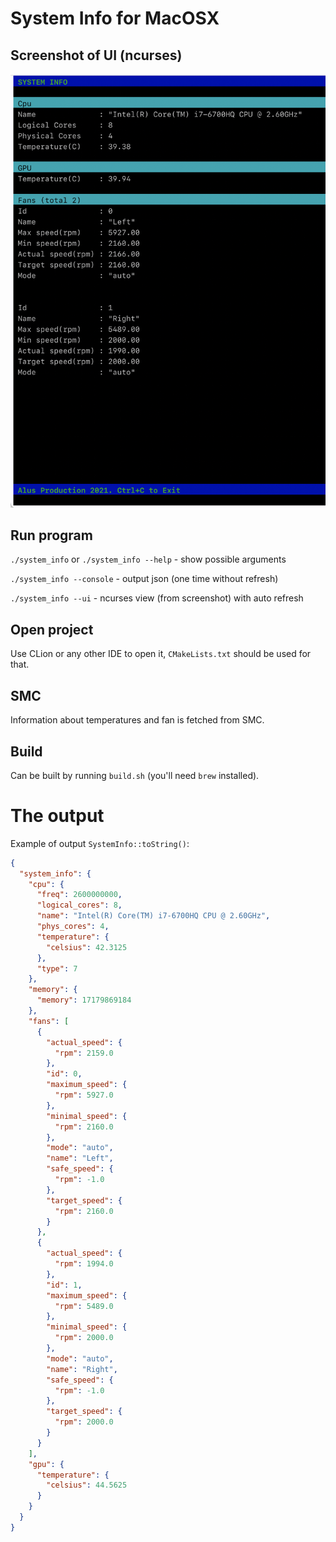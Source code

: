 # System Info for MacOSX

## Screenshot of UI (ncurses)

![alt text](screen.jpg?raw=true)

## Run program

`./system_info` or `./system_info --help` - show possible arguments

`./system_info --console`                 - output json (one time without refresh)

`./system_info --ui`                      - ncurses view (from screenshot) with auto refresh

## Open project

Use CLion or any other IDE to open it, `CMakeLists.txt` should be used for that.

## SMC

Information about temperatures and fan is fetched from SMC.

## Build

Can be built by running `build.sh` (you'll need `brew` installed).

# The output

Example of output `SystemInfo::toString()`:

```json
{
  "system_info": {
    "cpu": {
      "freq": 2600000000,
      "logical_cores": 8,
      "name": "Intel(R) Core(TM) i7-6700HQ CPU @ 2.60GHz",
      "phys_cores": 4,
      "temperature": {
        "celsius": 42.3125
      },
      "type": 7
    },
    "memory": {
      "memory": 17179869184
    },
    "fans": [
      {
        "actual_speed": {
          "rpm": 2159.0
        },
        "id": 0,
        "maximum_speed": {
          "rpm": 5927.0
        },
        "minimal_speed": {
          "rpm": 2160.0
        },
        "mode": "auto",
        "name": "Left",
        "safe_speed": {
          "rpm": -1.0
        },
        "target_speed": {
          "rpm": 2160.0
        }
      },
      {
        "actual_speed": {
          "rpm": 1994.0
        },
        "id": 1,
        "maximum_speed": {
          "rpm": 5489.0
        },
        "minimal_speed": {
          "rpm": 2000.0
        },
        "mode": "auto",
        "name": "Right",
        "safe_speed": {
          "rpm": -1.0
        },
        "target_speed": {
          "rpm": 2000.0
        }
      }
    ],
    "gpu": {
      "temperature": {
        "celsius": 44.5625
      }
    }
  }
}
```
